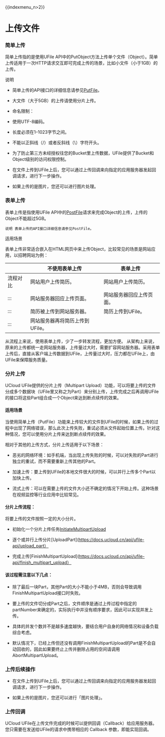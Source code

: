 {{indexmenu_n>2}}

# 上传文件

### 简单上传

简单上传指的是使用UFile API中的PutObject方法上传单个文件（Object）。简单上传适用于一次HTTP请求交互即可完成上传的场景，比如小文件（小于1GB）的上传。

说明

- 简单上传的API接口的详细信息请参见[PutFile](https://docs.ucloud.cn/api/ufile-api/put_file)。

- 大文件（大于5GB）的上传请使用分片上传。

- 命名限制：

- 使用UTF-8编码。

- 长度必须在1–1023字节之间。

- 不能以正斜线（/）或者反斜线（\\）字符开头。

- 为了防止第三方未经授权往您的Bucket里上传数据，UFile提供了Bucket和Object级别的访问权限控制。

- 在文件上传到UFile上后，您可以通过上传回调来向指定的应用服务器发起回调请求，进行下一步操作。

- 如果上传的是图片，您还可以进行图片处理。

### 表单上传

表单上传是指使用UFile API中的[PostFile](https://docs.ucloud.cn/api/ufile-api/post_file)请求来完成Object的上传，上传的Object不能超过5GB。

    说明 表单上传的API接口详细信息请参见PostFile。

适用场景

表单上传非常适合嵌入在HTML网页中来上传Object，比较常见的场景是网站应用，以招聘网站为例：

|            | 不使用表单上传                    | 表单上传 |
| ---------- | --------------------------------- | -------------------------- |
| 流程对比   | 网站用户上传简历。                | 网站用户上传简历。|
| :::           | 网站服务器回应上传页面。          | 网站服务器回应上传页面。 |
| :::           | 简历被上传到网站服务器。          | 简历上传到UFile。|
|  :::          | 网站服务器再将简历上传到UFile。   | |

从流程上来说，使用表单上传，少了一步转发流程，更加方便。
从架构上来说，原来的上传都统一走网站服务器，上传量过大时，需要扩容网站服务器。采用表单上传后，直接从客户端上传数据到UFile，上传量过大时，压力都在UFile上，由UFile来保障服务质量。

### 分片上传

UCloud UFile提供的分片上传（Multipart Upload）功能，可以将要上传的文件分成多个数据块（UFile里又称之为Part）来分别上传，上传完成之后再调用UFile的接口将这些Part组合成一个Object来达到断点续传的效果。


#### 适用场景

当使用简单上传（PutFile）功能来上传较大的文件到UFile的时候，如果上传的过程中出现了网络错误，那么此次上传失败，重试必须从文件起始位置上传。针对这种情况，您可以使用分片上传来达到断点续传的效果。

相对于其他的上传方式，分片上传适用于以下场景：

* 恶劣的网络环境：如手机端，当出现上传失败的时候，可以对失败的Part进行独立的重试，而不需要重新上传其他的Part。

* 加速上传：要上传到UFile的本地文件很大的时候，可以并行上传多个Part以加快上传。

* 流式上传：可以在需要上传的文件大小还不确定的情况下开始上传。这种场景在视频监控等行业应用中比较常见。


#### 分片上传流程：

将要上传的文件按照一定的大小分片。

* 初始化一个分片上传任务[InitiateMultipartUpload](https://docs.ucloud.cn/api/ufile-api/initiate_multipart_upload)

* 逐个或并行上传分片[UploadPart](https://docs.ucloud.cn/api/ufile-api/upload_part）

* 完成上传[FinishMultipartUpload](https://docs.ucloud.cn/api/ufile-api/finish_multipart_upload）


#### 该过程需注意以下几点：

* 除了最后一块Part，其他Part的大小不能小于4MB，否则会导致调用FinishMultipartUpload接口时失败。

* 要上传的文件切分成Part之后，文件顺序是通过上传过程中指定的partNumber来确定的，实际执行中并没有顺序要求，因此可以实现并发上传。

* 具体的并发个数并不是越多速度越快，要结合用户自身的网络情况和设备负载综合考虑。

* 默认情况下，已经上传但还没有调用FinishMultipartUpload的Part是不会自动回收的，因此如果要终止上传并删除占用的空间请调用AbortMultipartUpload。

### 上传后续操作

* 在文件上传到UFile上后，您可以通过上传回调来向指定的应用服务器发起回调请求，进行下一步操作。

* 如果上传的是图片，您还可以进行「图片处理」。

### 上传回调

UCloud UFile在上传文件完成的时候可以提供回调（Callback）给应用服务器。您只需要在发送给UFile的请求中携带相应的 Callback 参数，即能实现回调。




